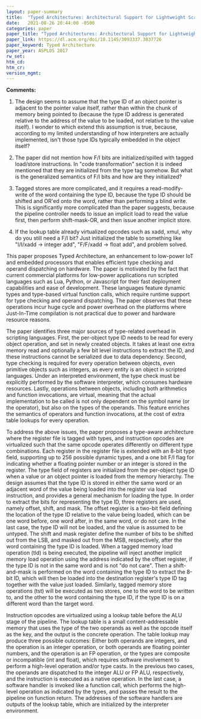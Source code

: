 ```yaml
---
layout: paper-summary
title:  "Typed Architectures: Architectural Support for Lightweight Scripting"
date:   2021-08-26 20:44:00 -0500
categories: paper
paper_title: "Typed Architectures: Architectural Support for Lightweight Scripting"
paper_link: https://dl.acm.org/doi/10.1145/3093337.3037726
paper_keyword: Typed Architecture
paper_year: ASPLOS 2017
rw_set:
htm_cd:
htm_cr:
version_mgmt:
---
```


**Comments:**

1. The design seems to assume that the type ID of an object pointer is adjacent to the pointer value itself,
   rather than within the chunk of memory being pointed to (because the type ID address is generated relative to 
   the address of the value to be loaded, not relative to the value itself).
   I wonder to which extend this assumption is true, because, according to my limited understanding of how 
   interpreters are actually implemented, isn't those type IDs typically embedded in the object itself?   

2. The paper did not mention how F/I bits are initialized/spilled with tagged load/store instructions.
   In "code transformation" section it is indeed mentioned that they are initialized from the type tag somehow.
   But what is the generalized semantics of F/I bits and how are they initialized?

3. Tagged stores are more complicated, and it requires a read-modify-write of the word containing the type ID,
   because the type ID should be shifted and OR'ed onto the word, rather than performing a blind write.
   This is significantly more complicated than the paper suggests, because the pipeline controller needs to 
   issue an implicit load to read the value first, then perform shift-mask-OR, and then issue another implicit store.

4. If the lookup table already virtualized opcodes such as xadd, xmul, why do you still need a F/I bit?
   Just initialized the table to something like "I/I/xadd -> integer add", "F/F/xadd -> float add", and problem solved.

This paper proposes Typed Architecture, an enhancement to low-power IoT and embedded processors that enables efficient
type checking and operand dispatching on hardware.
The paper is motivated by the fact that current commercial platforms for low-power applications run scripted languages
such as Lua, Python, or Javascript for their fast deployment capabilities and ease of development.
These languages feature dynamic types and type-based virtual function calls, which require runtime support for type
checking and operand dispatching.
The paper observes that these operations incur huge cycle and power overhead on the platforms where Just-In-Time 
compilation is not practical due to power and hardware resource reasons.

The paper identifies three major sources of type-related overhead in scripting languages.
First, the per-object type ID needs to be read for every object operation, and set in newly created objects. It
takes at least one extra memory read and optionally a few bit level instructions to extract the ID, and these 
instructions cannot be serialized due to data dependency.
Second, type checking is required for every operation between objects, even primitive objects such as integers, 
as every entity is an object in scripted languages. 
Under an interpreted environment, the type check must be explicitly performed by the software interpreter, which 
consumes hardware resources. 
Lastly, operations between objects, including both arithmetics and function invocations, are virtual, meaning that
the actual implementation to be called is not only dependent on the symbol name (or the operator), but also on
the types of the operands. This feature enriches the semantics of operators and function invocations, at the 
cost of extra table lookups for every operation.

To address the above issues, the paper proposes a type-aware architecture where the register file is tagged with types,
and instruction opcodes are virtualized such that the same opcode operates differently on different type combinations.
Each register in the register file is extended with an 8-bit type field, supporting up to 256 possible dynamic types, 
and a one bit F/I flag for indicating whether a floating pointer number or an integer is stored in the register.
The type field of registers are initialized from the per-object type ID when a value or an object pointer is 
loaded from the memory hierarchy.
The design assumes that the type ID is stored in either the same word or an adjacent word of the value being loaded
into the register via load instruction, and provides a general mechanism for loading the type. 
In order to extract the bits for representing the type ID, three registers are used, namely offset, shift, and mask.
The offset register is a two-bit field defining the location of the type ID relative to the value being loaded,
which can be one word before, one word after, in the same word, or do not care. In the last case, the type ID will
not be loaded, and the value is assumed to be untyped.
The shift and mask register define the number of bits to be shifted out from the LSB, and masked out from the MSB, 
respectively, after the word containing the type ID is loaded.
When a tagged memory load operation (tld) is being executed, the pipeline will inject another implicit memory 
load operation using the address indicated by the offset register, if the type ID is not in the same word and is 
not "do not care". Then a shift-and-mask is performed on the word containing the type ID to extract the 8-bit ID, 
which will then be loaded into the destination register's type ID tag together with the value just loaded.
Similarly, tagged memory store operations (tst) will be executed as two stores, one to the word to be written to,
and the other to the word containing the type ID, if the type ID is on a different word than the target word.

Instruction opcodes are virtualized using a lookup table before the ALU stage of the pipeline. 
The lookup table is a small content-addressable memory that uses the type of the two operands as well as the 
opcode itself as the key, and the output is the concrete operation.
The table lookup may produce three possible outcomes: Either both operands are integers, and the operation is 
an integer operation, or both operands are floating pointer numbers, and the operation is an FP operation,
or the types are composite or incompatible (int and float), which requires software involvement to perform
a high-level operation and/or type casts.
In the previous two cases, the operands are dispatched to the integer ALU or FP ALU, respectively, and the 
instruction is executed as a native operation.
In the last case, a software handler is invoked like a function call, which performs the high-level operation 
as indicated by the types, and passes the result to the pipeline on function return.
The addresses of the software handlers are outputs of the lookup table, which are initialized by the interpreter
environment.
